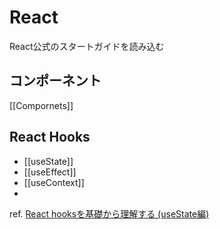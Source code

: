 # React
React公式のスタートガイドを読み込む
## コンポーネント
[[Compornets]]
## React Hooks
- [[useState]]
- [[useEffect]]
- [[useContext]]
- 
ref.
[React hooksを基礎から理解する (useState編)](https://qiita.com/seira/items/f063e262b1d57d7e78b4)